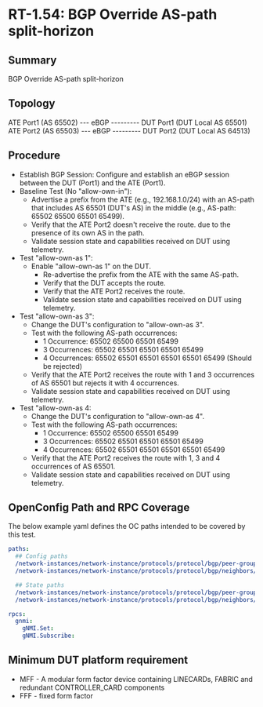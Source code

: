 # RT-1.54: BGP Override AS-path split-horizon

## Summary

BGP Override AS-path split-horizon

## Topology

ATE Port1 (AS 65502) --- eBGP --------- DUT Port1 (DUT Local AS 65501)
ATE Port2 (AS 65503) --- eBGP --------- DUT Port2 (DUT Local AS 64513)

## Procedure

*  Establish BGP Session: Configure and establish an eBGP session between the DUT (Port1) and the ATE (Port1).
*  Baseline Test (No "allow-own-in"):
    *  Advertise a prefix from the ATE (e.g., 192.168.1.0/24) with an AS-path that includes AS 65501 (DUT's AS) in the middle (e.g., AS-path: 65502 65500 65501 65499).
    *  Verify that the ATE Port2 doesn't receive the route. due to the presence of its own AS in the path.
    *  Validate session state and capabilities received on DUT using telemetry.
*  Test "allow-own-as 1":
    *  Enable "allow-own-as 1" on the DUT.
        *  Re-advertise the prefix from the ATE with the same AS-path.
        *  Verify that the DUT accepts the route.
        *  Verify that the ATE Port2 receives the route.
        *  Validate session state and capabilities received on DUT using telemetry.
*  Test "allow-own-as 3":
    *  Change the DUT's configuration to "allow-own-as 3".
    *  Test with the following AS-path occurrences:
        *  1 Occurrence: 65502 65500 65501 65499
        *  3 Occurrences: 65502 65501 65501 65501 65499
        *  4 Occurrences: 65502 65501 65501 65501 65501 65499 (Should be rejected)
    *  Verify that the ATE Port2 receives the route with 1 and 3 occurrences of AS 65501 but rejects it with 4 occurrences.
    *  Validate session state and capabilities received on DUT using telemetry.
*  Test "allow-own-as 4:
    *  Change the DUT's configuration to "allow-own-as 4".
    *  Test with the following AS-path occurrences:
        *  1 Occurrence: 65502 65500 65501 65499
        *  3 Occurrences: 65502 65501 65501 65501 65499
        *  4 Occurrences: 65502 65501 65501 65501 65501 65499
    *  Verify that the ATE Port2 receives the route with 1, 3 and 4 occurrences of AS 65501.
    *  Validate session state and capabilities received on DUT using telemetry.
 
## OpenConfig Path and RPC Coverage

The below example yaml defines the OC paths intended to be covered by this test.

```yaml
paths:
  ## Config paths
  /network-instances/network-instance/protocols/protocol/bgp/peer-groups/peer-group/as-path-options/config/allow-own-as:
  /network-instances/network-instance/protocols/protocol/bgp/neighbors/neighbor/as-path-options/config/allow-own-as:

  ## State paths
  /network-instances/network-instance/protocols/protocol/bgp/peer-groups/peer-group/as-path-options/state/allow-own-as:
  /network-instances/network-instance/protocols/protocol/bgp/neighbors/neighbor/as-path-options/state/allow-own-as:

rpcs:
  gnmi:
    gNMI.Set:
    gNMI.Subscribe:
```

## Minimum DUT platform requirement

* MFF - A modular form factor device containing LINECARDs, FABRIC and redundant CONTROLLER_CARD components
* FFF - fixed form factor
